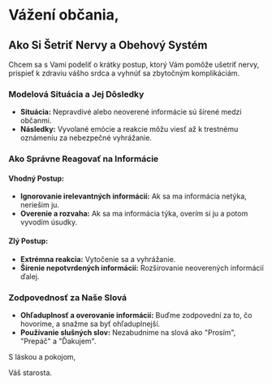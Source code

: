 # Vážení občania,

## Ako Si Šetriť Nervy a Obehový Systém

Chcem sa s Vami podeliť o krátky postup, ktorý Vám pomôže ušetriť nervy, prispieť k zdraviu vášho srdca a vyhnúť sa zbytočným komplikáciám.

### Modelová Situácia a Jej Dôsledky

- **Situácia:** Nepravdivé alebo neoverené informácie sú šírené medzi občanmi.
- **Následky:** Vyvolané emócie a reakcie môžu viesť až k trestnému oznámeniu za nebezpečné vyhrážanie.

### Ako Správne Reagovať na Informácie

#### Vhodný Postup:
- **Ignorovanie irelevantných informácií:** Ak sa ma informácia netýka, neriešim ju.
- **Overenie a rozvaha:** Ak sa ma informácia týka, overím si ju a potom vyvodím úsudky.

#### Zlý Postup:
- **Extrémna reakcia:** Vytočenie sa a vyhrážanie.
- **Šírenie nepotvrdených informácií:** Rozširovanie neoverených informácií ďalej.

### Zodpovednosť za Naše Slová

- **Ohľaduplnosť a overovanie informácií:** Buďme zodpovední za to, čo hovoríme, a snažme sa byť ohľaduplnejší.
- **Používanie slušných slov:** Nezabudnime na slová ako "Prosím", "Prepáč" a "Ďakujem".

S láskou a pokojom,

Váš starosta.
